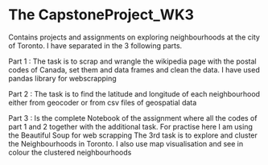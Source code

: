 

# The CapstoneProject_WK3
Contains projects and assignments on exploring neighbourhoods at the city of Toronto.
I have separated in the 3 following parts.

Part 1 : The task is to scrap and wrangle the wikipedia page with the postal codes of Canada, set them and data frames and clean the data.
         I have used pandas library for webscrapping 

Part 2 : The task is to find the latitude and longitude of each neighbourhood either from geocoder or from csv files of geospatial data 

Part 3 : Is the complete Notebook of the assignment where all the codes of part 1 and 2 together with the additional task. For practise here I am using the Beautiful Soup for web scrapping 
         The 3rd task is to explore and cluster the Neighbourhoods in Toronto. I also use map visualisation and see in colour the clustered neighbourhoods
